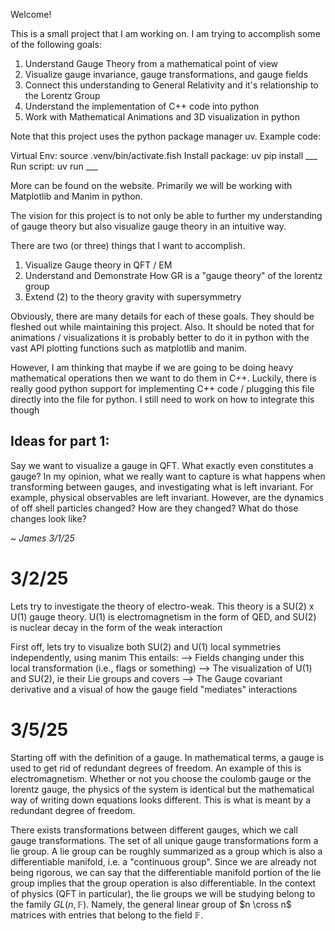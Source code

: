 Welcome! 

This is a small project that I am working on. I am trying to accomplish some of the following goals:
1. Understand Gauge Theory from a mathematical point of view
2. Visualize gauge invariance, gauge transformations, and gauge fields
3. Connect this understanding to General Relativity and it's relationship to the Lorentz Group
4. Understand the implementation of C++ code into python
5. Work with Mathematical Animations and 3D visualization in python


Note that this project uses the python package manager uv. 
Example code:

Virtual Env: source .venv/bin/activate.fish
Install package: uv pip install ___
Run script: uv run ___

More can be found on the website. Primarily we will be working with Matplotlib and Manim in python. 



The vision for this project is to not only be able to further my understanding of gauge theory but also visualize gauge theory in an intuitive way.

There are two (or three) things that I want to accomplish.
1. Visualize Gauge theory in QFT / EM
2. Understand and Demonstrate How GR is a "gauge theory" of the lorentz group
3. Extend (2) to the theory gravity with supersymmetry

Obviously, there are many details for each of these goals. They should be fleshed out while maintaining this project.
Also. It should be noted that for animations / visualizations it is probably better to do it in
python with the vast API plotting functions such as matplotlib and manim.

However, I am thinking that maybe if we are going to be doing heavy mathematical operations then we want to do them in C++. Luckily, there is really good python support for implementing C++ code / plugging this file directly into the file for python. I still need to work on how to integrate this though


Ideas for part 1:
----------------
Say we want to visualize a gauge in QFT. What exactly even constitutes a gauge?
In my opinion, what we really want to capture is what happens when transforming between gauges, and investigating what is left invariant.
For example, physical observables are left invariant. However, are the dynamics of off shell particles changed? How are they changed? What do those changes look like?


*~ James 3/1/25*

# 3/2/25

Lets try to investigate the theory of electro-weak. This theory is a SU(2) x U(1) gauge theory. U(1) is electromagnetism in the form of QED, and SU(2) is nuclear decay in the form of the weak interaction

First off, lets try to visualize both SU(2) and U(1) local symmetries independently, using manim
This entails:
--> Fields changing under this local transformation (i.e., flags or something)
--> The visualization of U(1) and SU(2), ie their Lie groups and covers
--> The Gauge covariant derivative and a visual of how the gauge field "mediates" interactions

# 3/5/25

Starting off with the definition of a gauge. In mathematical terms, a gauge is used to get rid of redundant degrees of freedom. An example of this is electromagnetism. Whether or not you choose the coulomb gauge or the lorentz gauge, the physics of the system is identical but the mathematical way of writing down equations looks different. This is what is meant by a redundant degree of freedom. 

There exists transformations between different gauges, which we call gauge transformations. The set of all unique gauge transformations form a lie group. A lie group can be roughly summarized as a group which is also a differentiable manifold, i.e. a "continuous group". Since we are already not being rigorous, we can say that the differentiable manifold portion of the lie group implies that the group operation is also differentiable. In the context of physics (QFT in particular), the lie groups we will be studying belong to the family $GL(n,\mathbb{F})$. Namely, the general linear group of $n \cross n$ matrices with entries that belong to the field $\mathbb{F}$. 


